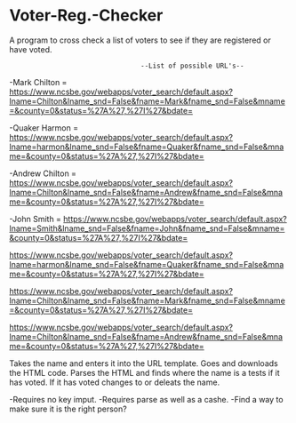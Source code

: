 Voter-Reg.-Checker
==================

A program to cross check a list of voters to see if they are registered or have voted.

                                     --List of possible URL's--
-Mark Chilton = https://www.ncsbe.gov/webapps/voter_search/default.aspx?lname=Chilton&lname_snd=False&fname=Mark&fname_snd=False&mname=&county=0&status=%27A%27,%27I%27&bdate=

-Quaker Harmon = https://www.ncsbe.gov/webapps/voter_search/default.aspx?lname=harmon&lname_snd=False&fname=Quaker&fname_snd=False&mname=&county=0&status=%27A%27,%27I%27&bdate=

-Andrew Chilton = https://www.ncsbe.gov/webapps/voter_search/default.aspx?lname=Chilton&lname_snd=False&fname=Andrew&fname_snd=False&mname=&county=0&status=%27A%27,%27I%27&bdate=

-John Smith = https://www.ncsbe.gov/webapps/voter_search/default.aspx?lname=Smith&lname_snd=False&fname=John&fname_snd=False&mname=&county=0&status=%27A%27,%27I%27&bdate=


https://www.ncsbe.gov/webapps/voter_search/default.aspx?lname=harmon&lname_snd=False&fname=Quaker&fname_snd=False&mname=&county=0&status=%27A%27,%27I%27&bdate=

https://www.ncsbe.gov/webapps/voter_search/default.aspx?lname=Chilton&lname_snd=False&fname=Mark&fname_snd=False&mname=&county=0&status=%27A%27,%27I%27&bdate=

https://www.ncsbe.gov/webapps/voter_search/default.aspx?lname=Chilton&lname_snd=False&fname=Andrew&fname_snd=False&mname=&county=0&status=%27A%27,%27I%27&bdate=

Takes the name and enters it into the URL template. Goes and downloads the HTML code. Parses the HTML and finds where the name is a tests if it has voted. If it has voted changes to or deleats the name.

-Requires no key imput.
-Requires parse as well as a cashe.
-Find a way to make sure it is the right person?

